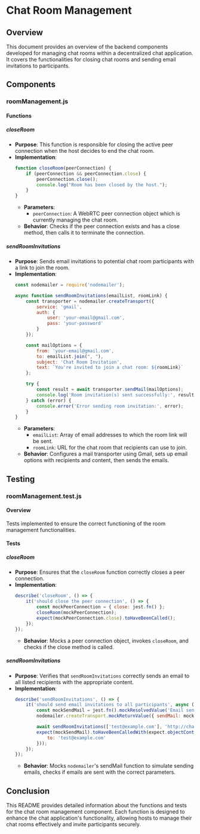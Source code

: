 # Chat Room Management

## Overview

This document provides an overview of the backend components developed for managing chat rooms within a decentralized chat application. It covers the functionalities for closing chat rooms and sending email invitations to participants.

## Components

### roomManagement.js

#### Functions

##### closeRoom

- **Purpose**: This function is responsible for closing the active peer connection when the host decides to end the chat room.
- **Implementation**:
  ```javascript
  function closeRoom(peerConnection) {
      if (peerConnection && peerConnection.close) {
          peerConnection.close();
          console.log("Room has been closed by the host.");
      }
  }
  ```
  - **Parameters**:
    - `peerConnection`: A WebRTC peer connection object which is currently managing the chat room.
  - **Behavior**: Checks if the peer connection exists and has a close method, then calls it to terminate the connection.

##### sendRoomInvitations

- **Purpose**: Sends email invitations to potential chat room participants with a link to join the room.
- **Implementation**:
  ```javascript
  const nodemailer = require('nodemailer');

  async function sendRoomInvitations(emailList, roomLink) {
      const transporter = nodemailer.createTransport({
          service: 'gmail',
          auth: {
              user: 'your-email@gmail.com',
              pass: 'your-password'
          }
      });

      const mailOptions = {
          from: 'your-email@gmail.com',
          to: emailList.join(", "),
          subject: 'Chat Room Invitation',
          text: `You're invited to join a chat room: ${roomLink}`
      };

      try {
          const result = await transporter.sendMail(mailOptions);
          console.log('Room invitation(s) sent successfully:', result);
      } catch (error) {
          console.error('Error sending room invitation:', error);
      }
  }
  ```
  - **Parameters**:
    - `emailList`: Array of email addresses to which the room link will be sent.
    - `roomLink`: URL for the chat room that recipients can use to join.
  - **Behavior**: Configures a mail transporter using Gmail, sets up email options with recipients and content, then sends the emails.

## Testing

### roomManagement.test.js

#### Overview

Tests implemented to ensure the correct functioning of the room management functionalities.

#### Tests

##### closeRoom

- **Purpose**: Ensures that the `closeRoom` function correctly closes a peer connection.
- **Implementation**:
  ```javascript
  describe('closeRoom', () => {
      it('should close the peer connection', () => {
          const mockPeerConnection = { close: jest.fn() };
          closeRoom(mockPeerConnection);
          expect(mockPeerConnection.close).toHaveBeenCalled();
      });
  });
  ```
  - **Behavior**: Mocks a peer connection object, invokes `closeRoom`, and checks if the close method is called.

##### sendRoomInvitations

- **Purpose**: Verifies that `sendRoomInvitations` correctly sends an email to all listed recipients with the appropriate content.
- **Implementation**:
  ```javascript
  describe('sendRoomInvitations', () => {
      it('should send email invitations to all participants', async () => {
          const mockSendMail = jest.fn().mockResolvedValue('Email sent');
          nodemailer.createTransport.mockReturnValue({ sendMail: mockSendMail });

          await sendRoomInvitations(['test@example.com'], 'http://chatroom.link');
          expect(mockSendMail).toHaveBeenCalledWith(expect.objectContaining({
              to: 'test@example.com'
          }));
      });
  });
  ```
  - **Behavior**: Mocks `nodemailer`'s sendMail function to simulate sending emails, checks if emails are sent with the correct parameters.

## Conclusion

This README provides detailed information about the functions and tests for the chat room management component. Each function is designed to enhance the chat application's functionality, allowing hosts to manage their chat rooms effectively and invite participants securely.
```